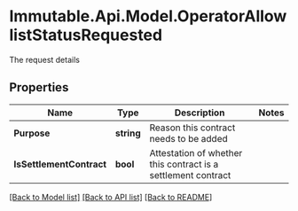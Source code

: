 # Immutable.Api.Model.OperatorAllowlistStatusRequested
The request details

## Properties

Name | Type | Description | Notes
------------ | ------------- | ------------- | -------------
**Purpose** | **string** | Reason this contract needs to be added | 
**IsSettlementContract** | **bool** | Attestation of whether this contract is a settlement contract | 

[[Back to Model list]](../README.md#documentation-for-models) [[Back to API list]](../README.md#documentation-for-api-endpoints) [[Back to README]](../README.md)

